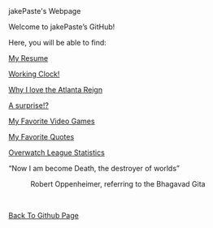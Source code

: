 <html>
   <head>
     jakePaste's Webpage
   </head>
   <body class="c7">
      <p class="c3"><span class="c8">Welcome to jakePaste&rsquo;s GitHub!</span></p>
      <p class="c3"><span class="c0">Here, you will be able to find:</span></p>
      <p class="c3"><span class="c6"><a class="c2" href="https://www.google.com/url?q=https://jakepaste.github.io/jakePaste/JakeUmstead5.html&amp;sa=D&amp;source=editors&amp;ust=1647648031090729&amp;usg=AOvVaw3-Masxbga03_75e4rJYsga">My Resume</a></span></p>
      <p class="c3"><span class="c6"><a class="c2" href="https://www.google.com/url?q=https://jakepaste.github.io/jakePaste/clock.html&amp;sa=D&amp;source=editors&amp;ust=1647648031091110&amp;usg=AOvVaw1tJI7UdOUsm-c0IJ80Ykjw">Working Clock!</a></span></p>
      <p class="c3"><span class="c6"><a class="c2" href="https://www.google.com/url?q=https://jakepaste.github.io/jakePaste/AtlantaReign.html&amp;sa=D&amp;source=editors&amp;ust=1647648031091399&amp;usg=AOvVaw1xo94zpTpsh5n9ZdaU8eT-">Why I love the Atlanta Reign</a></span></p>
      <p class="c3"><span class="c9"><a class="c2" href="https://www.google.com/url?q=https://www.youtube.com/watch?v%3DdQw4w9WgXcQ&amp;sa=D&amp;source=editors&amp;ust=1647648031091621&amp;usg=AOvVaw133cbxpWcPIJkP-GXfxcbA">A surprise!?</a></span></p>
      <p class="c3"><span class="c6"><a class="c2" href="https://www.google.com/url?q=https://jakepaste.github.io/jakePaste/bestvideogames&amp;sa=D&amp;source=editors&amp;ust=1647648031091889&amp;usg=AOvVaw1b5EITGNqTRr3c2VT-m4Fn">My Favorite Video Games</a></span></p>
      <p class="c3"><span class="c6"><a class="c2" href="https://www.google.com/url?q=https://jakepaste.github.io/jakePaste/favquotes.html&amp;sa=D&amp;source=editors&amp;ust=1647648031092117&amp;usg=AOvVaw2ez49YbZGeFj4AU8rqy-NX">My Favorite Quotes</a></span></p>
      <p class="c3"><span class="c6"><a class="c2" href="https://jakepaste.github.io/jakePaste/OWLStats">Overwatch League Statistics</a></span></p>
      <p class="c3 c4"><span class="c0"></span></p>
      <p class="c3 c4"><span class="c0"></span></p>
      <p class="c3 c4"><span class="c0"></span></p>
      <p class="c3"><span class="c10">&ldquo;Now I am become Death, the destroyer of worlds&rdquo; </span></p>
      <p class="c12"><span class="c1">&nbsp; &nbsp; </span><span class="c5">&nbsp; &nbsp; &nbsp; &nbsp;</span><span class="c1">Robert Oppenheimer, referring to the Bhagavad Gita</span></p>
      <p class="c3 c4"><span class="c8"><br></span></p>
      <p class="c3 c4"><span class="c11"></span></p>
      <p class="c3 c4"><span class="c8"></span></p>
      <p class="c1"><span class="c6 c4"><a class="c8" href="https://github.com/jakePaste/jakePaste.git">Back To Github Page</a></span></p>
   </body>
</html>
